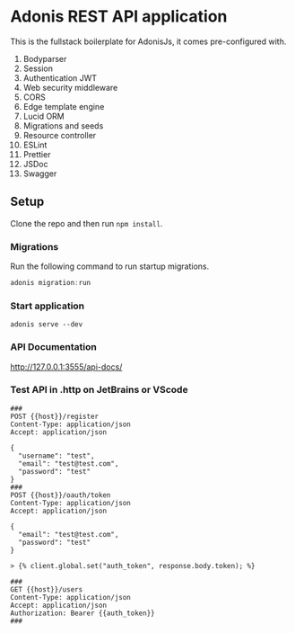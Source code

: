 # Adonis REST API application

This is the fullstack boilerplate for AdonisJs, it comes pre-configured with.

1. Bodyparser
2. Session
3. Authentication JWT
4. Web security middleware
5. CORS
6. Edge template engine
7. Lucid ORM
8. Migrations and seeds
9. Resource controller
10. ESLint
11. Prettier
11. JSDoc
12. Swagger

## Setup

Clone the repo and then run `npm install`.


### Migrations

Run the following command to run startup migrations.

```js
adonis migration:run
```

### Start application
`adonis serve --dev`

### API Documentation

http://127.0.0.1:3555/api-docs/

### Test API in .http on JetBrains or VScode

``` http request
###
POST {{host}}/register
Content-Type: application/json
Accept: application/json

{
  "username": "test",
  "email": "test@test.com",
  "password": "test"
}
###
POST {{host}}/oauth/token
Content-Type: application/json
Accept: application/json

{
  "email": "test@test.com",
  "password": "test"
}

> {% client.global.set("auth_token", response.body.token); %}

###
GET {{host}}/users
Content-Type: application/json
Accept: application/json
Authorization: Bearer {{auth_token}}
###
```
